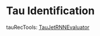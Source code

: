 # Tau Identification

tauRecTools: [TauJetRNNEvaluator](https://gitlab.cern.ch/atlas/athena/blob/21.0/Reconstruction/tauRecTools/tauRecTools/TauJetRNNEvaluator.h)
